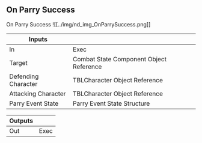 ## On Parry Success
On Parry Success
![[../img/nd_img_OnParrySuccess.png]]

|Inputs||
|--|--|
| In | Exec |
| Target | Combat State Component Object Reference |
| Defending Character | TBLCharacter Object Reference |
| Attacking Character | TBLCharacter Object Reference |
| Parry Event State | Parry Event State Structure |

|Outputs||
|--|--|
| Out | Exec |
